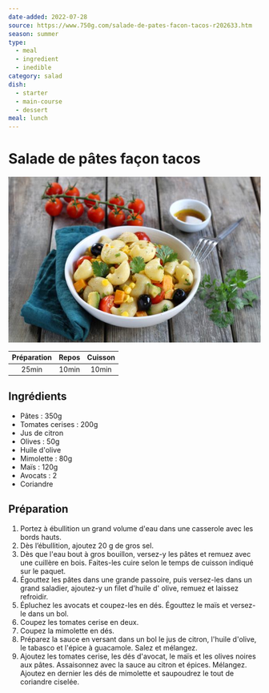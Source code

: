 ```yaml
---
date-added: 2022-07-28
source: https://www.750g.com/salade-de-pates-facon-tacos-r202633.htm
season: summer
type:
  - meal
  - ingredient
  - inedible
category: salad
dish:
  - starter
  - main-course
  - dessert
meal: lunch
---
```

# Salade de pâtes façon tacos

![](images/Salade%20de%20pâtes%20façon%20tacos.jpg)

| Préparation | Repos | Cuisson |
|:-----------:|:-----:|:-------:|
|    25min    | 10min |  10min  |

## Ingrédients

- Pâtes : 350g
- Tomates cerises : 200g
- Jus de citron
- Olives : 50g
- Huile d'olive
- Mimolette : 80g
- Maïs : 120g
- Avocats : 2
- Coriandre

## Préparation

1. Portez à ébullition un grand volume d'eau dans une casserole avec les bords hauts.
2. Dès l’ébullition, ajoutez 20 g de gros sel.
3. Dès que l'eau bout à gros bouillon, versez-y les pâtes et remuez avec une cuillère en bois. Faites-les cuire selon le temps de cuisson indiqué sur le paquet.
4. Égouttez les pâtes dans une grande passoire, puis versez-les dans un grand saladier, ajoutez-y un filet d'huile d' olive, remuez et laissez refroidir.
5. Épluchez les avocats et coupez-les en dés. Égouttez le maïs et versez-le dans un bol.
6. Coupez les tomates cerise en deux.
7. Coupez la mimolette en dés.
8. Préparez la sauce en versant dans un bol le jus de citron, l'huile d'olive, le tabasco et l'épice à guacamole. Salez et mélangez.
9. Ajoutez les tomates cerise, les dés d'avocat, le maïs et les olives noires aux pâtes. Assaisonnez avec la sauce au citron et épices. Mélangez. Ajoutez en dernier les dés de mimolette et saupoudrez le tout de coriandre ciselée.
